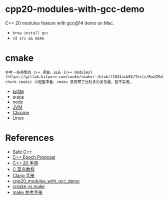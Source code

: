# cpp20-modules-with-gcc-demo

C++ 20 modules feature with gcc@14 demo on Mac.

* `brew install gcc`
* `cd src && make`

# cmake

    参考一些典型的 c++ 项目，且从 [c++ modules](https://gitlab.kitware.com/cmake/cmake/-/blob/f1034acb02/Tests/RunCMake/CXXModules/NinjaDependInfoExport-check.cmake) 中配置来看，cmake 反而带了比较多的复杂度，暂不采用。

* [sqlite](https://github.com/sqlite/sqlite/blob/master/main.mk)
* [nginx](https://github.com/nginx/nginx/tree/master/auto)
* [node](https://github.com/nodejs/node/blob/main/Makefile)
* [JVM](https://github.com/openjdk/jdk/blob/master/make/Init.gmk)
* [Chrome](https://github.com/chromium/chromium/blob/main/docs/mac_build_instructions.md)
* [Linux](https://github.com/torvalds/linux/blob/master/Makefile)

# References

* [Safe C++](https://safecpp.org/draft.html)
* [C++ Epoch Proposal](https://www.open-std.org/jtc1/sc22/wg21/docs/papers/2020/p1881r1.html)
* [C++ 20 手册](https://zh.cppreference.com/w/cpp/language/modules)
* [C 菜鸟教程](https://www.runoob.com/cplusplus/cpp-tutorial.html)
* [Clang 手册](https://releases.llvm.org/18.1.8/tools/clang/docs/StandardCPlusPlusModules.html)
* [cpp20_modules_with_gcc_demo](https://github.com/fvilante/cpp20_modules_with_gcc_demo/tree/master)
* [cmake vs make](https://earthly.dev/blog/cmake-vs-make-diff/)
* [make 参考手册](https://www.gy328.com/ref/docs/make.html)
